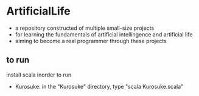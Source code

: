 # ArtificialLife
- a repository constructed of multiple small-size projects   
- for learning the fundamentals of artificial intellingence and artificial life   
- aiming to become a real programmer through these projects

## to run
install scala inorder to run
- Kurosuke: in the "Kurosuke" directory, type "scala Kurosuke.scala"